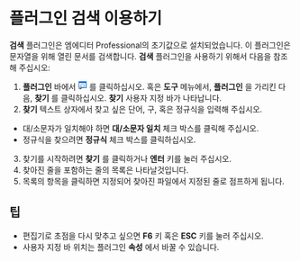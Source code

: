 # 플러그인 검색 이용하기

**검색** 플러그인은 엠에디터 Professional의 초기값으로 설치되었습니다.
이 플러그인은 문자열을 위해 열린 문서를 검색합니다. **검색** 플러그인을 사용하기 위해서 다음을 참조해 주십시오:

1. **플러그인** 바에서
**![Search](../../images/plugin_search.png)** 를 클릭하십시오.
혹은 **도구** 메뉴에서, **플러그인** 을 가리킨 다음,
**찾기** 를 클릭하십시오. **찾기** 사용자 지정 바가 나타납니다.
2. **찾기** 텍스트 상자에서 찾고 싶은 단어, 구, 혹은 정규식을 입력해 주십시오.

- 대/소문자가 일치해야 하면 **대/소문자 일치** 체크 박스를 클릭해 주십시오.
- 정규식을 찾으려면 **정규식** 체크 박스를 클릭하십시오.
3. 찾기를 시작하려면 **찾기** 를 클릭하거나 **엔터** 키를 눌러 주십시오.
4. 찾아진 줄을 포함하는 줄의 목록은 나타날것입니다.
5. 목록의 항목을 클릭하면 지정되어 찾아진 파일에서 지정된 줄로 점프하게 됩니다.

## 팁

- 편집기로 초점을 다시 맞추고 싶으면 **F6** 키 혹은 **ESC** 키를 눌러 주십시오.
- 사용자 지정 바 위치는 플러그인 **속성** 에서 바꿀 수 있습니다.

